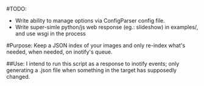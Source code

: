 #TODO:
* Write ability to manage options via ConfigParser config file.
* Write super-simle python/js web response (eg.: slideshow) in examples/, and use wsgi in the process

#Purpose:
  Keep a JSON index of your images and only re-index what's needed, when
  needed, on inotify's queue.

##Use:
  I intend to run this script as a response to inotify events; only generating
  a .json file when something in the target has supposedly changed.

